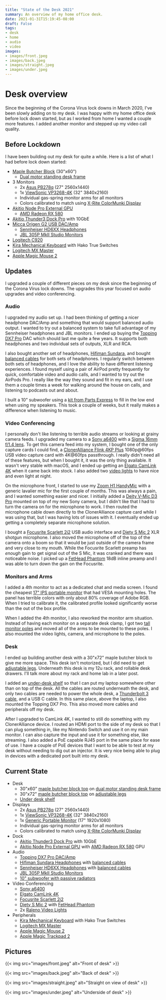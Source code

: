 ```yaml
---
title: "State of the Desk 2021"
summary: An overview of my home office desk.
date: 2021-01-31T15:19:45-08:00
draft: False
tags:
- desk
- home
- audio
- video
images:
- images/front.jpeg
- images/back.jpeg
- images/straight.jpeg
- images/under.jpeg
---
```


# Desk overview

Since the beginning of the Corona Virus lock downs in March 2020, I've been slowly adding on to my desk. I was happy with my home office desk before lock down started, but as I worked from home I wanted a couple more features. I added another monitor and stepped up my video call quality.


## Before Lockdown

I have been building out my desk for quite a while. Here is a list of what I had before lock down started:

- [Maple Butcher Block]([http](http://www.perfectplank.com/)) (30"x60")
  - [Dual motor standing desk frame](https://www.amazon.com/gp/product/B07QCNL73Y/)
- 3 Monitors
  - 2x [Asus PB278q](https://www.asus.com/us/Commercial-Monitors/PB278Q/) (27" 2560x1440)
  - 1x [ViewSonic VP3268-4K](https://www.amazon.com/ViewSonic-VP3268-4K-Monitor-Calibration-Photography/dp/B0731LYY9P/) (32" 3840x2160)
  - Individual gas-spring monitor arms for all monitors
  - Colors calibrated to match using [X-Rite ColorMunki Display](https://www.amazon.com/X-Rite-ColorMunki-CMUNDIS-Accuracy-Calibration/dp/B0055MBQOM/)
- [Akitio Node Pro External GPU](https://www.akitio.com/expansion/node-pro)
  - [AMD Radeon RX 580](https://www.amd.com/en/products/graphics/radeon-rx-580)
- [Akitio Thunder3 Dock Pro](https://www.akitio.com/adapters/thunder3-dock-pro) with 10GbE
- [Micca Origen G2 USB DAC/Amp](https://www.amazon.com/Micca-OriGen-G2-Resolution-Preamplifier/dp/B01N14SY65)
  - [Sennheiser HD6XX Headphones](https://drop.com/buy/massdrop-sennheiser-hd6xx)
  - [JBL 305P MkII Studio Monitors](https://www.amazon.com/JBL-Professional-Next-Generation-Powered-305PMKII/dp/B077N2GQXC)
- [Logitech C920](https://www.amazon.com/Logitech-Widescreen-Calling-Recording-960-000764/dp/B08DRQ66WP)
- [Kira Mechanical Keyboard](https://kono.store/products/kira-mechanical-keyboard) with Hako True Switches
- [Logitech MX Master](https://www.amazon.com/Logitech-Master-Wireless-Mouse-High-precision/dp/B00TZR3WRM)
- [Apple Magic Mouse 2](https://www.apple.com/shop/product/MRME2LL/A/magic-mouse-2-space-gray)


## Updates

I upgraded a couple of different pieces on my desk since the beginning of the Corona Virus lock downs. The upgrades this year focused on audio upgrades and video conferencing.

### Audio

I upgraded my audio set up. I had been thinking of getting a nicer headphone DAC/Amp and something that would support balanced audio output. I wanted to try out a balanced system to take full advantage of my Sennheiser headphones and JBL monitors. I ended up buying the [Topping DX7 Pro](https://www.amazon.com/Topping-ES9038Pro-Bluetooth-Headphone-Amplifier/dp/B07YJHZ7CL) DAC which should last me quite a few years. It supports both headphones and two individual sets of outputs, XLR and RCA.

I also bought another set of headphones, [Hifiman Sundara](https://store.hifiman.com/index.php/sundara.html), and bought [balanced cables](https://periaptcables.com/) for both sets of headphones. I regularly switch between both sets of headphones, and I love the ability to have different listening experiences. I found myself using a pair of AirPod pretty frequently for quick, comfortable video and audio calls, and I wanted to try out the AirPods Pro. I really like the way they sound and fit in my ears, and I use them a couple times a week for walking around the house on calls, and listening to podcasts out and about.

I built a 10" subwoofer using a [kit from Parts Express](https://www.parts-express.com/Powered-Dayton-Audio-10-with-Dual-Passive-Radiators-500-Watt-Subwoofer-Kit-with-Built-In-D-300-7152) to fill in the low end when using my speakers. This took a couple of weeks, but it really makes a difference when listening to music.

### Video Conferencing

I personally don't like listening to terrible audio streams or looking at grainy camera feeds. I upgraded my camera to a [Sony a6400](https://www.amazon.com/Sony-Alpha-a6400-Mirrorless-Camera/dp/B07MTWVN3M) with a [Sigma 16mm f/1.4 lens](https://www.amazon.com/Sigma-16mm-Contemporary-Lens-Sony/dp/B077BWD2BB/). To get this camera feed into my system, I bought one of the only capture cards I could find, a [ClonerAlliance Flink 4KP Plus](https://www.amazon.com/gp/product/B07YY52YP6/) 1080p@60fps USB video capture card with 4K@60fps passthrough. I really didn't need all of these features, but when I bought it, it was the only thing available. It wasn't very stable with macOS, and I ended up getting an [Elgato CamLink 4K](https://www.amazon.com/Elgato-Cam-Link-Broadcast-Camcorder/dp/B07K3FN5MR/) when it came back into stock. I also added two [video lights](https://www.amazon.com/Photography-Brightness-3200K-5600K-Ultra-Thin-Portraits/dp/B07PMSBLTH) to have nice and even light at night.

On the microphone front, I started to use my [Zoom H1 HandyMic](https://www.amazon.com/Zoom-H1n-Handy-Recorder-Model/dp/B003QKBVYK) with a generic lavalier mic for the first couple of months. This was always a pain, and I wanted something easier and nicer. I initially added a [Deity V-Mic D3 Pro](https://www.amazon.com/Microphones-Super-Cardioid-Directional-Microphone-Smartphones/dp/B085T78H85/) mounted on top of my new Sony camera, but I didn't like that I had to turn the camera on for the microphone to work. I then routed the microphone cable down directly to the ClonerAlliance capture card while I was using that, but I was having lots of issues with it. I eventually ended up getting a completely separate microphone solution.

I bought a [Focusrite Scarlett 2i2](https://www.amazon.com/Focusrite-Scarlett-Audio-Interface-Tools/dp/B07QR73T66) USB audio interface and [Diety S Mic 2](https://www.amazon.com/Aputure-Deity-Condenser-Professional-Microphone/dp/B06WP4NH7N) XLR shotgun microphone. I also moved the microphone off of the top of the camera onto a boom so that it would be just outside of the camera frame and very close to my mouth. While the Focusrite Scarlett preamp has _enough_ gain to get signal out of the S Mic, it was cranked and there was noticeable noise. I picked up a [FetHead Phantom](https://www.amazon.com/gp/product/B06XDFXM8Z/) 18dB inline preamp and I was able to turn down the gain on the Focusrite.


### Monitors and Arms

I added a 4th monitor to act as a dedicated chat and media screen. I found the cheapest [17" IPS portable monitor](https://www.amazon.com/Portable-Monitor-FreeSync-Speaker-Nintendo/dp/B07ZLXCVPN) that had VESA mounting holes. The panel has terrible colors with only about 80% coverage of Adobe RGB. When I tried to calibrate it, the calibrated profile looked significantly worse than the out of the box profile.

When I added the 4th monitor, I also reworked the monitor arm situation. Instead of having each monitor on a separate desk clamp, I got two [tall monitor poles](https://www.amazon.com/WALI-Extended-Monitor-Mounting-001XL/dp/B07RRNFDP6) and moved all of the arms to be mounted to these poles. I also mounted the video lights, camera, and microphone to the poles.

### Desk

I ended up building another desk with a 30"x72" maple butcher block to give me more space. This desk isn't motorized, but I did need to get [adjustable legs](https://www.amazon.com/gp/product/B06VW1W33F/). Underneath this desk is my 12u rack, and rollable desk drawers. I'll talk more about my rack and home lab in a later post.

I added an [under-desk shelf](https://www.amazon.com/gp/product/B01M18TLR3/) so that I can put my laptop somewhere other than on top of the desk. All the cables are routed underneath the desk, and only two cables are needed to power the whole desk, a [Thunderbolt 3 cable](https://www.monoprice.com/product?p_id=24721), and a USB C cable. In this same place, above the laptop, I also mounted the Topping DX7 Pro. This also moved more cables and peripherals off my desk.

After I upgraded to CamLink 4K, I wanted to still do something with my ClonerAlliance device. I routed an HDMI port to the side of my desk so that I can plug something in, like my Nintendo Switch and use it on my main monitor. I can also capture the input and use it for something else, like streaming. I also added a PoE capable RJ45 port in the same place for ease of use. I have a couple of PoE devices that I want to be able to test at my desk without needing to dig out an injector. It is very nice being able to plug in devices with a dedicated port built into my desk.

## Current State

- Desk
  - 30"x60" [maple butcher block top](http://www.perfectplank.com/) on [dual motor standing desk frame](https://www.amazon.com/gp/product/B07QCNL73Y/)
  - 30"x72" [maple butcher block top](http://www.perfectplank.com/) on [adjustable legs](https://www.amazon.com/gp/product/B06VW1W33F/)
  - [Under desk shelf](https://www.amazon.com/gp/product/B01M18TLR3/)
- Displays
  - 2x [Asus PB278q](https://www.asus.com/us/Commercial-Monitors/PB278Q/) (27" 2560x1440)
  - 1x [ViewSonic VP3268-4K](https://www.amazon.com/ViewSonic-VP3268-4K-Monitor-Calibration-Photography/dp/B0731LYY9P/) (32" 3840x2160)
  - 1x [Generic Portable Monitor](https://www.amazon.com/Portable-Monitor-FreeSync-Speaker-Nintendo/dp/B07ZLXCVPN) (17" 1920x1080)
  - Individual gas-spring monitor arms for all monitors
  - Colors calibrated to match using [X-Rite ColorMunki Display](https://www.amazon.com/X-Rite-ColorMunki-CMUNDIS-Accuracy-Calibration/dp/B0055MBQOM/)
- Dock
  - [Akitio Thunder3 Dock Pro](https://www.akitio.com/adapters/thunder3-dock-pro) with 10GbE
  - [Akitio Node Pro External GPU](https://www.akitio.com/expansion/node-pro) with [AMD Radeon RX 580](https://www.amd.com/en/products/graphics/radeon-rx-580) GPU
- Audio
  - [Topping DX7 Pro DAC/Amp](https://www.amazon.com/Topping-ES9038Pro-Bluetooth-Headphone-Amplifier/dp/B07YJHZ7CL)
  - [Hifiman Sundara Headphones](https://store.hifiman.com/index.php/sundara.html) with [balanced cables](https://periaptcables.com/)
  - [Sennheiser HD6XX Headphones](https://drop.com/buy/massdrop-sennheiser-hd6xx) with [balanced cables](https://periaptcables.com/)
  - [JBL 305P MkII Studio Monitors](https://www.amazon.com/JBL-Professional-Next-Generation-Powered-305PMKII/dp/B077N2GQXC)
  - [10" subwoofer with passive radiators](https://www.parts-express.com/Powered-Dayton-Audio-10-with-Dual-Passive-Radiators-500-Watt-Subwoofer-Kit-with-Built-In-D-300-7152)
- Video Conferencing
  - [Sony a6400](https://www.amazon.com/Sony-Alpha-a6400-Mirrorless-Camera/dp/B07MTWVN3M)
  - [Elgato CamLink 4K](https://www.amazon.com/Elgato-Cam-Link-Broadcast-Camcorder/dp/B07K3FN5MR/)
  - [Focusrite Scarlett 2i2](https://www.amazon.com/Focusrite-Scarlett-Audio-Interface-Tools/dp/B07QR73T66)
  - [Diety S Mic 2](https://www.amazon.com/Aputure-Deity-Condenser-Professional-Microphone/dp/B06WP4NH7N) with [FetHead Phantom](https://www.amazon.com/gp/product/B06XDFXM8Z/)
  - 2x [Raleno Video Lights](https://www.amazon.com/Photography-Brightness-3200K-5600K-Ultra-Thin-Portraits/dp/B07PMSBLTH)
- Peripherals
  - [Kira Mechanical Keyboard](https://kono.store/products/kira-mechanical-keyboard) with Hako True Switches
  - [Logitech MX Master](https://www.amazon.com/Logitech-Master-Wireless-Mouse-High-precision/dp/B00TZR3WRM)
  - [Apple Magic Mouse 2](https://www.apple.com/shop/product/MRME2LL/A/magic-mouse-2-space-gray)
  - [Apple Magic Trackpad 2](https://www.apple.com/shop/product/MRMF2LL/A/magic-trackpad-2-space-gray)

## Pictures

{{< img src="images/front.jpeg" alt="Front of desk" >}}

{{< img src="images/back.jpeg" alt="Back of desk" >}}

{{< img src="images/straight.jpeg" alt="Straight on view of desk" >}}

{{< img src="images/under.jpeg" alt="Underside of desk" >}}
